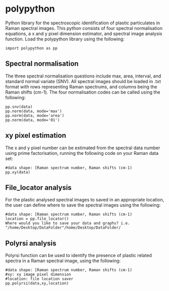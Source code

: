 # polypython
Python library for the spectroscopic identification of plastic particulates in Raman spectral images. This python consists of four spectral normalisation equations, a x and y pixel dimension estimator, and spectral image analysis function. Load the polypython library using the following:

```
import polypython as pp
```
## Spectral normalisation
The three spectral normalisation questions include max, area, interval, and standard normal variate (SNV). All spectral images should be loaded in .txt format with rows representing Raman spectrums, and columns being the Raman shifts (cm-1). The four normalisation codes can be called using the following:

```
pp.snv(data)
pp.norm(data, mode='max')
pp.norm(data, mode='area')
pp.norm(data, mode='01')
```

## xy pixel estimation
The x and y pixel number can be estimated from the spectral data number using prime factorisation, running the following code on your Raman data set:
```
#data shape: [Raman spectrum number, Raman shifts (cm-1)
pp.xy(data)
```

## File_locator analysis
For the plastic analysed spectral images to saved in an appropriate location, the user can define where to save the spectral images using the following:
```
#data shape: [Raman spectrum number, Raman shifts (cm-1)
location = pp.file_locator()
Where would you like to save your data and graphs? i.e. "/home/Desktop/DataFolder"/home/Desktop/DataFolder/
```

## Polyrsi analysis
Polyrsi function can be used to identify the presence of plastic related spectra in a Raman spectral image, using the following:
```
#data shape: [Raman spectrum number, Raman shifts (cm-1)
#xy: xy image pixel dimension
#location: file location saver
pp.polyrsi(data,xy,location)
```
